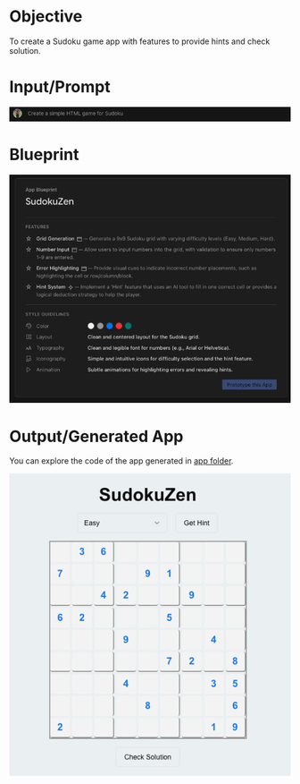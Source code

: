 # Objective

To create a Sudoku game app with features to provide hints and check solution.


# Input/Prompt

![Prompt Given to the App Prototyping Agent to Generate the Sudoku Game](./assets/images/sudoku-prompt.png)


# Blueprint

![Blueprint Generated by the App Prototyping Agent](./assets/images/sudoku-blueprint.png)

# Output/Generated App

You can explore the code of the app generated in [app folder](./app). 

![UI for the Application Generated by the App Prototyping Agent](./assets/images/sudoku-output.png)